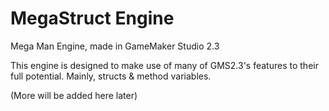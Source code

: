 # MegaStruct Engine

Mega Man Engine, made in GameMaker Studio 2.3

This engine is designed to make use of many of GMS2.3's features to their full potential. Mainly, structs & method variables.

(More will be added here later)
